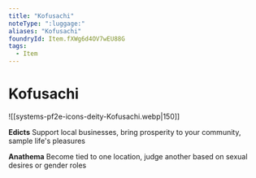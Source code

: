 ```yaml
---
title: "Kofusachi"
noteType: ":luggage:"
aliases: "Kofusachi"
foundryId: Item.fXWg6d4OV7wEU88G
tags:
  - Item
---
```


# Kofusachi
![[systems-pf2e-icons-deity-Kofusachi.webp|150]]

**Edicts** Support local businesses, bring prosperity to your community, sample life's pleasures

**Anathema** Become tied to one location, judge another based on sexual desires or gender roles
